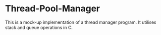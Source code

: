 # Thread-Pool-Manager
This is a mock-up implementation of a thread manager program. It utilises stack and queue operations in C.

